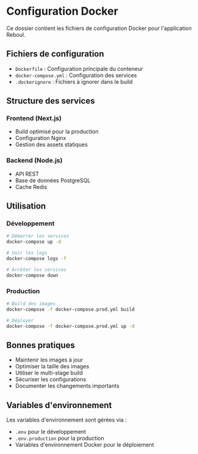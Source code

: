 # Configuration Docker

Ce dossier contient les fichiers de configuration Docker pour l'application Reboul.

## Fichiers de configuration

- `Dockerfile` : Configuration principale du conteneur
- `docker-compose.yml` : Configuration des services
- `.dockerignore` : Fichiers à ignorer dans le build

## Structure des services

### Frontend (Next.js)
- Build optimisé pour la production
- Configuration Nginx
- Gestion des assets statiques

### Backend (Node.js)
- API REST
- Base de données PostgreSQL
- Cache Redis

## Utilisation

### Développement
```bash
# Démarrer les services
docker-compose up -d

# Voir les logs
docker-compose logs -f

# Arrêter les services
docker-compose down
```

### Production
```bash
# Build des images
docker-compose -f docker-compose.prod.yml build

# Déployer
docker-compose -f docker-compose.prod.yml up -d
```

## Bonnes pratiques

- Maintenir les images à jour
- Optimiser la taille des images
- Utiliser le multi-stage build
- Sécuriser les configurations
- Documenter les changements importants

## Variables d'environnement

Les variables d'environnement sont gérées via :
- `.env` pour le développement
- `.env.production` pour la production
- Variables d'environnement Docker pour le déploiement 
